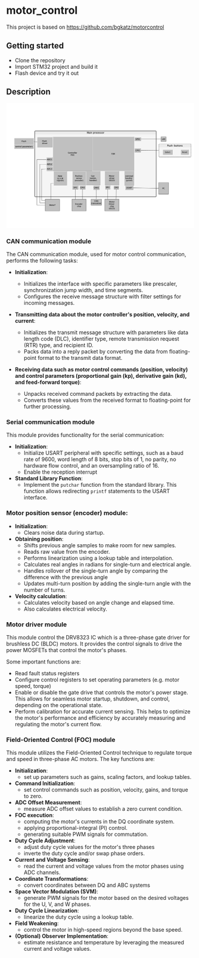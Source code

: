 # motor_control
This project is based on https://github.com/bgkatz/motorcontrol

## Getting started

- Clone the repository
- Import STM32 project and build it
- Flash device and try it out

## Description

![SW block diagram](./documentation/images/motor_control_sw_block_diagram.jpg)

### CAN communication module

The CAN communication module, used for motor control communication, performs the following tasks:
- **Initialization**:
    - Initializes the interface with specific parameters like prescaler, synchronization jump width, and time segments.
    - Configures the receive message structure with filter settings for incoming messages.

- **Transmitting data about the motor controller's position, velocity, and current**:
    - Initializes the transmit message structure with parameters like data length code (DLC), identifier type, remote transmission request (RTR) type, and recipient ID.
    - Packs data into a reply packet by converting the data from floating-point format to the transmit data format.

- **Receiving data such as motor control commands (position, velocity) and control parameters (proportional gain (kp), derivative gain (kd), and feed-forward torque)**:
    - Unpacks received command packets by extracting the data.
    - Converts these values from the received format to floating-point for further processing.

### Serial communication module

This module provides functionality for the serial communication:

- **Initialization**: 
    - Initialize USART peripheral with specific settings, such as a baud rate of 9600, word length of 8 bits, stop bits of 1, no parity, no hardware flow control, and an oversampling ratio of 16. 
    - Enable the reception interrupt
- **Standard Library Function**: 
    - Implement the `putchar` function from the standard library. This function allows redirecting `printf` statements to the USART interface.

### Motor position sensor (encoder) module:

- **Initialization**:
    * Clears noise data during startup.
- **Obtaining position**:
    - Shifts previous angle samples to make room for new samples.
    - Reads raw value from the encoder.
    - Performs linearization using a lookup table and interpolation.
    - Calculates real angles in radians for single-turn and electrical angle.
    - Handles rollover of the single-turn angle by comparing the difference with the previous angle
    - Updates multi-turn position by adding the single-turn angle with the number of turns.
- **Velocity calculation**:
    - Calculates velocity based on angle change and elapsed time.
    - Also calculates electrical velocity.

### Motor driver module

This module control the DRV8323 IC which is a three-phase gate driver for brushless DC (BLDC) motors. It provides the control signals to drive the power MOSFETs that control the motor's phases.

Some important functions are:

- Read fault status registers
- Configure control registers to set operating parameters (e.g.  motor speed, torque)
- Enable or disable the gate drive that controls the motor's power stage. This allows for seamless motor startup, shutdown, and control, depending on the operational state.
- Perform calibration for accurate current sensing. This helps to optimize the motor's performance and efficiency by accurately measuring and regulating the motor's current flow.

### Field-Oriented Control (FOC) module

This module  utilizes the Field-Oriented Control technique to regulate torque and speed in three-phase AC motors. The key functions are:

- **Initialization**: 
  - set up parameters such as gains, scaling factors, and lookup tables.
- **Command Initialization**: 
  - set control commands such as position, velocity, gains, and torque to zero.
- **ADC Offset Measurement**: 
  - measure ADC offset values to establish a zero current condition.
- **FOC execution**: 
  - computing the motor's currents in the DQ coordinate system.
  - applying proportional-integral (PI) control.
  - generating suitable PWM signals for commutation.
- **Duty Cycle Adjustment**: 
  - adjust duty cycle values for the motor's three phases
  - inverte the duty cycle and/or swap phase orders.
- **Current and Voltage Sensing**:
  - read the current and voltage values from the motor phases using ADC channels.
- **Coordinate Transformations**: 
  - convert coordinates between DQ and ABC systems
- **Space Vector Modulation (SVM)**: 
  - generate PWM signals for the motor based on the desired voltages for the U, V, and W phases.
- **Duty Cycle Linearization**: 
  - linearize the duty cycle using a lookup table.
- **Field Weakening**: 
  - control the motor in high-speed regions beyond the base speed.
- **(Optional) Observer Implementation**: 
  - estimate resistance and temperature by leveraging the measured current and voltage values.


